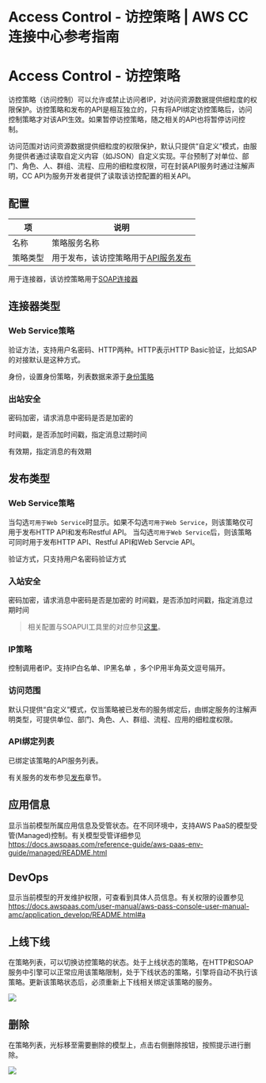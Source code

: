 # Access Control - 访控策略 | AWS CC连接中心参考指南

# Access Control - 访控策略

访控策略（访问控制）可以允许或禁止访问者IP，对访问资源数据提供细粒度的权限保护。访控策略和发布的API是相互独立的，只有将API绑定访控策略后，访问控制策略才对该API生效。如果暂停访控策略，随之相关的API也将暂停访问控制。

访问范围对访问资源数据提供细粒度的权限保护，默认只提供“自定义”模式，由服务提供者通过读取自定义内容（如JSON）自定义实现。平台预制了对单位、部门、角色、人、群组、流程、应用的细粒度权限，可在封装API服务时通过注解声明，CC API为服务开发者提供了读取该访控配置的相关API。

## 配置

项 | 说明  
---|---  
名称 | 策略服务名称  
策略类型 | 用于发布，该访控策略用于[API服务发布](<../fb>)   
用于连接器，该访控策略用于[SOAP连接器](<../tech-adapters>)  
  
## 连接器类型

### Web Service策略

验证方法，支持用户名密码、HTTP两种。HTTP表示HTTP Basic验证，比如SAP的对接默认是这种方式。

身份，设置身份策略，列表数据来源于[身份策略](<../service-center/service_policy.html>)

### 出站安全

密码加密，请求消息中密码是否是加密的

时间戳，是否添加时间戳，指定消息过期时间

有效期，指定消息的有效期

## 发布类型

### Web Service策略

当勾选`可用于Web Service`时显示。如果不勾选`可用于Web Service`，则该策略仅可用于发布HTTP API和发布Restful API。 当勾选`可用于Web Service`后，则该策略可同时用于发布HTTP API、Restful API和Web Servcie API。

验证方式，只支持用户名密码验证方式

### 入站安全

密码加密，请求消息中密码是否是加密的 时间戳，是否添加时间戳，指定消息过期时间

> 相关配置与SOAPUI工具里的对应参见[这里](<https://docs.awspaas.com/reference-guide/aws-paas-api-guide/soap/soapui.html#soap>)。

### IP策略

控制调用者IP。支持IP白名单、IP黑名单 ，多个IP用半角英文逗号隔开。

### 访问范围

默认只提供“自定义”模式，仅当策略被已发布的服务绑定后，由绑定服务的注解声明类型，可提供单位、部门、角色、人、群组、流程、应用的细粒度权限。

### API绑定列表

已绑定该策略的API服务列表。

有关服务的发布参见[发布](<../fb>)章节。

## 应用信息

显示当前模型所属应用信息及受管状态。在不同环境中，支持AWS PaaS的模型受管(Managed)控制。有关模型受管详细参见<https://docs.awspaas.com/reference-guide/aws-paas-env-guide/managed/README.html>

## DevOps

显示当前模型的开发维护权限，可查看到具体人员信息。有关权限的设置参见<https://docs.awspaas.com/user-manual/aws-pass-console-user-manual-amc/application_develop/README.html#a>

## 上线下线

在策略列表，可以切换访控策略的状态。处于上线状态的策略，在HTTP和SOAP服务中引擎可以正常应用该策略限制，处于下线状态的策略，引擎将自动不执行该策略。更新该策略状态后，必须重新上下线相关绑定该策略的服务。

![](https://docs.awspaas.com/reference-guide/aws-paas-cc-reference-guide/service-center/f1.png)

## 删除

在策略列表，光标移至需要删除的模型上，点击右侧删除按钮，按照提示进行删除。

![](https://docs.awspaas.com/reference-guide/aws-paas-cc-reference-guide/service-center/f2.png)